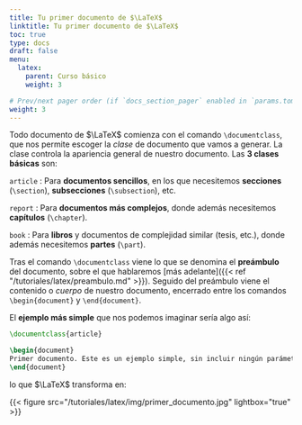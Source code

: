 ```yaml
---
title: Tu primer documento de $\LaTeX$
linktitle: Tu primer documento de $\LaTeX$
toc: true
type: docs
draft: false
menu:
  latex:
    parent: Curso básico
    weight: 3

# Prev/next pager order (if `docs_section_pager` enabled in `params.toml`)
weight: 3
---
```


Todo documento de $\LaTeX$ comienza con el comando `\documentclass`, que nos permite escoger la _clase_ de documento que vamos a generar. La clase controla la apariencia general de nuestro documento. Las **3 clases básicas** son:

`article`
: Para **documentos sencillos**, en los que necesitemos **secciones** (`\section`), **subsecciones** (`\subsection`), etc.

`report`
: Para **documentos más complejos**, donde además necesitemos **capítulos** (`\chapter`).

`book`
: Para **libros** y documentos de complejidad similar (tesis, etc.), donde además necesitemos **partes** (`\part`).

Tras el comando `\documentclass` viene lo que se denomina el **preámbulo** del documento, sobre el que hablaremos [más adelante]({{< ref "/tutoriales/latex/preambulo.md" >}}). Seguido del preámbulo viene el contenido o _cuerpo_ de nuestro documento, encerrado entre los comandos `\begin{document}` y `\end{document}`.

El **ejemplo más simple** que nos podemos imaginar sería algo así:

```tex
\documentclass{article}

\begin{document}
Primer documento. Este es un ejemplo simple, sin incluir ningún parámetro (opción) o paquete extra.
\end{document}
```
lo que $\LaTeX$ transforma en:

{{< figure src="/tutoriales/latex/img/primer_documento.jpg" lightbox="true" >}}